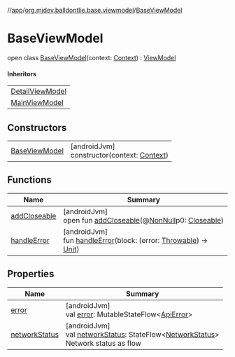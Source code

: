 //[app](../../../index.md)/[org.mjdev.balldontlie.base.viewmodel](../index.md)/[BaseViewModel](index.md)

# BaseViewModel

open class [BaseViewModel](index.md)(context: [Context](https://developer.android.com/reference/kotlin/android/content/Context.html)) : [ViewModel](https://developer.android.com/reference/kotlin/androidx/lifecycle/ViewModel.html)

#### Inheritors

| |
|---|
| [DetailViewModel](../../org.mjdev.balldontlie.viewmodel/-detail-view-model/index.md) |
| [MainViewModel](../../org.mjdev.balldontlie.viewmodel/-main-view-model/index.md) |

## Constructors

| | |
|---|---|
| [BaseViewModel](-base-view-model.md) | [androidJvm]<br>constructor(context: [Context](https://developer.android.com/reference/kotlin/android/content/Context.html)) |

## Functions

| Name | Summary |
|---|---|
| [addCloseable](../../org.mjdev.balldontlie.viewmodel/-main-view-model/index.md#264516373%2FFunctions%2F-912451524) | [androidJvm]<br>open fun [addCloseable](../../org.mjdev.balldontlie.viewmodel/-main-view-model/index.md#264516373%2FFunctions%2F-912451524)(@[NonNull](https://developer.android.com/reference/kotlin/androidx/annotation/NonNull.html)p0: [Closeable](https://developer.android.com/reference/kotlin/java/io/Closeable.html)) |
| [handleError](handle-error.md) | [androidJvm]<br>fun [handleError](handle-error.md)(block: (error: [Throwable](https://kotlinlang.org/api/latest/jvm/stdlib/kotlin/-throwable/index.html)) -&gt; [Unit](https://kotlinlang.org/api/latest/jvm/stdlib/kotlin/-unit/index.html)) |

## Properties

| Name | Summary |
|---|---|
| [error](error.md) | [androidJvm]<br>val [error](error.md): MutableStateFlow&lt;[ApiError](../../org.mjdev.balldontlie.error/-api-error/index.md)&gt; |
| [networkStatus](network-status.md) | [androidJvm]<br>val [networkStatus](network-status.md): StateFlow&lt;[NetworkStatus](../../org.mjdev.balldontlie.base.network/-network-status/index.md)&gt;<br>Network status as flow |
